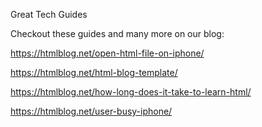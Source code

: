 Great Tech Guides

Checkout these guides and many more on our blog:

https://htmlblog.net/open-html-file-on-iphone/

https://htmlblog.net/html-blog-template/

https://htmlblog.net/how-long-does-it-take-to-learn-html/

https://htmlblog.net/user-busy-iphone/
